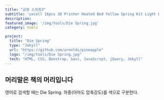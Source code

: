 ```yaml
---
title: "금형 스프링3"
subtitle: 'uxcell 16pcs 3D Printer Heated Bed Yellow Spring Kit Light Load Compression Leveling Springs 25mm/0.98 Inch'
description:
featured_image: '/img/tools/Die Spring.jpg'
category: tools

project:
  title: "Die Spring"
  type: "Jekyll"
  url: "https://github.com/arnolds/pineapple"
  logo: "/img/tools/Die Spring.jpg"
  tech: "HTML, CSS, Boostrap, Sass, JavaScript, jQuery, Jekyll"
---
```


## 머리말은 책의 머리입니다  

영어로 검색할 때는 Die Spring. 하중(아마도 압축강도)를 색으로 구분한다.
